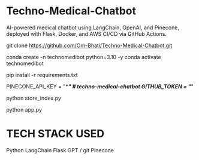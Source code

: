 # Techno-Medical-Chatbot
AI-powered medical chatbot using LangChain, OpenAI, and Pinecone, deployed with Flask, Docker, and AWS CI/CD via GitHub Actions.


git clone https://github.com/Om-Bhati/Techno-Medical-Chatbot.git

conda create -n technomedibot python=3.10 -y
conda activate technomedibot

pip install -r requirements.txt

PINECONE_API_KEY = "************" # techno-medical-chatbot
GITHUB_TOKEN = "***********"


python store_index.py

python app.py

# TECH STACK USED 

Python
LangChain
Flask
GPT / git
Pinecone